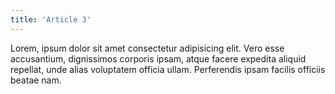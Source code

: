 ```yaml
---
title: 'Article 3'
---
```


Lorem, ipsum dolor sit amet consectetur adipisicing elit. Vero esse
accusantium, dignissimos corporis ipsam, atque facere expedita aliquid
repellat, unde alias voluptatem officia ullam. Perferendis ipsam facilis
officiis beatae nam.
